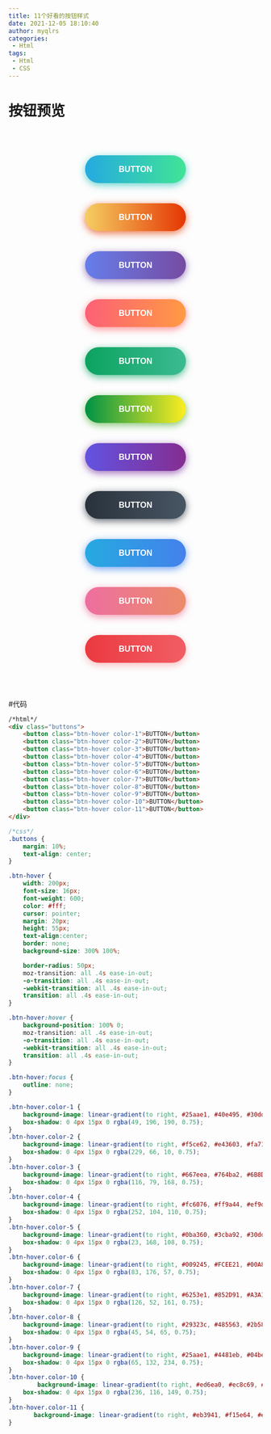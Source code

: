 ```yaml
---
title: 11个好看的按钮样式
date: 2021-12-05 18:10:40
author: myqlrs
categories:
 - Html
tags:
 - Html
 - CSS
---
```

# 按钮预览

<style type="text/css">
.buttons {
    margin: 10%;
    text-align: center;
}
.btn-hover {
width: 200px;
font-size: 16px;
font-weight: 600;
color: #fff;
cursor: pointer;
margin: 20px;
height: 55px;
text-align:center;
border: none;
background-size: 300% 100%;
    border-radius: 50px;
    moz-transition: all .4s ease-in-out;
    -o-transition: all .4s ease-in-out;
    -webkit-transition: all .4s ease-in-out;
    transition: all .4s ease-in-out;
}
.btn-hover:hover {
background-position: 100% 0;
moz-transition: all .4s ease-in-out;
-o-transition: all .4s ease-in-out;
-webkit-transition: all .4s ease-in-out;
transition: all .4s ease-in-out;
}
.btn-hover:focus {
outline: none;
}
.btn-hover.color-1 {
background-image: linear-gradient(to right, #25aae1, #40e495, #30dd8a, #2bb673);
box-shadow: 0 4px 15px 0 rgba(49, 196, 190, 0.75);
}
.btn-hover.color-2 {
background-image: linear-gradient(to right, #f5ce62, #e43603, #fa7199, #e85a19);
box-shadow: 0 4px 15px 0 rgba(229, 66, 10, 0.75);
}
.btn-hover.color-3 {
background-image: linear-gradient(to right, #667eea, #764ba2, #6B8DD6, #8E37D7);
box-shadow: 0 4px 15px 0 rgba(116, 79, 168, 0.75);
}
.btn-hover.color-4 {
background-image: linear-gradient(to right, #fc6076, #ff9a44, #ef9d43, #e75516);
box-shadow: 0 4px 15px 0 rgba(252, 104, 110, 0.75);
}
.btn-hover.color-5 {
background-image: linear-gradient(to right, #0ba360, #3cba92, #30dd8a, #2bb673);
box-shadow: 0 4px 15px 0 rgba(23, 168, 108, 0.75);
}
.btn-hover.color-6 {
background-image: linear-gradient(to right, #009245, #FCEE21, #00A8C5, #D9E021);
box-shadow: 0 4px 15px 0 rgba(83, 176, 57, 0.75);
}
.btn-hover.color-7 {
background-image: linear-gradient(to right, #6253e1, #852D91, #A3A1FF, #F24645);
box-shadow: 0 4px 15px 0 rgba(126, 52, 161, 0.75);
}
.btn-hover.color-8 {
background-image: linear-gradient(to right, #29323c, #485563, #2b5876, #4e4376);
box-shadow: 0 4px 15px 0 rgba(45, 54, 65, 0.75);
}
.btn-hover.color-9 {
background-image: linear-gradient(to right, #25aae1, #4481eb, #04befe, #3f86ed);
box-shadow: 0 4px 15px 0 rgba(65, 132, 234, 0.75);
}
.btn-hover.color-10 {
background-image: linear-gradient(to right, #ed6ea0, #ec8c69, #f7186a , #FBB03B);
box-shadow: 0 4px 15px 0 rgba(236, 116, 149, 0.75);
}
.btn-hover.color-11 {
background-image: linear-gradient(to right, #eb3941, #f15e64, #e14e53, #e2373f);  box-shadow: 0 5px 15px rgba(242, 97, 103, .4);
}
</style>
<div class="buttons">
    <button class="btn-hover color-1">BUTTON</button>
    <button class="btn-hover color-2">BUTTON</button>
    <button class="btn-hover color-3">BUTTON</button>
    <button class="btn-hover color-4">BUTTON</button>
    <button class="btn-hover color-5">BUTTON</button>
    <button class="btn-hover color-6">BUTTON</button>
    <button class="btn-hover color-7">BUTTON</button>
    <button class="btn-hover color-8">BUTTON</button>
    <button class="btn-hover color-9">BUTTON</button>
    <button class="btn-hover color-10">BUTTON</button>
    <button class="btn-hover color-11">BUTTON</button>
</div>

#代码
```html
/*html*/
<div class="buttons">
    <button class="btn-hover color-1">BUTTON</button>
    <button class="btn-hover color-2">BUTTON</button>
    <button class="btn-hover color-3">BUTTON</button>
    <button class="btn-hover color-4">BUTTON</button>
    <button class="btn-hover color-5">BUTTON</button>
    <button class="btn-hover color-6">BUTTON</button>
    <button class="btn-hover color-7">BUTTON</button>
    <button class="btn-hover color-8">BUTTON</button>
    <button class="btn-hover color-9">BUTTON</button>
    <button class="btn-hover color-10">BUTTON</button>
    <button class="btn-hover color-11">BUTTON</button>
</div>
```

```css
/*css*/
.buttons {
    margin: 10%;
    text-align: center;
}

.btn-hover {
    width: 200px;
    font-size: 16px;
    font-weight: 600;
    color: #fff;
    cursor: pointer;
    margin: 20px;
    height: 55px;
    text-align:center;
    border: none;
    background-size: 300% 100%;

    border-radius: 50px;
    moz-transition: all .4s ease-in-out;
    -o-transition: all .4s ease-in-out;
    -webkit-transition: all .4s ease-in-out;
    transition: all .4s ease-in-out;
}

.btn-hover:hover {
    background-position: 100% 0;
    moz-transition: all .4s ease-in-out;
    -o-transition: all .4s ease-in-out;
    -webkit-transition: all .4s ease-in-out;
    transition: all .4s ease-in-out;
}

.btn-hover:focus {
    outline: none;
}

.btn-hover.color-1 {
    background-image: linear-gradient(to right, #25aae1, #40e495, #30dd8a, #2bb673);
    box-shadow: 0 4px 15px 0 rgba(49, 196, 190, 0.75);
}
.btn-hover.color-2 {
    background-image: linear-gradient(to right, #f5ce62, #e43603, #fa7199, #e85a19);
    box-shadow: 0 4px 15px 0 rgba(229, 66, 10, 0.75);
}
.btn-hover.color-3 {
    background-image: linear-gradient(to right, #667eea, #764ba2, #6B8DD6, #8E37D7);
    box-shadow: 0 4px 15px 0 rgba(116, 79, 168, 0.75);
}
.btn-hover.color-4 {
    background-image: linear-gradient(to right, #fc6076, #ff9a44, #ef9d43, #e75516);
    box-shadow: 0 4px 15px 0 rgba(252, 104, 110, 0.75);
}
.btn-hover.color-5 {
    background-image: linear-gradient(to right, #0ba360, #3cba92, #30dd8a, #2bb673);
    box-shadow: 0 4px 15px 0 rgba(23, 168, 108, 0.75);
}
.btn-hover.color-6 {
    background-image: linear-gradient(to right, #009245, #FCEE21, #00A8C5, #D9E021);
    box-shadow: 0 4px 15px 0 rgba(83, 176, 57, 0.75);
}
.btn-hover.color-7 {
    background-image: linear-gradient(to right, #6253e1, #852D91, #A3A1FF, #F24645);
    box-shadow: 0 4px 15px 0 rgba(126, 52, 161, 0.75);
}
.btn-hover.color-8 {
    background-image: linear-gradient(to right, #29323c, #485563, #2b5876, #4e4376);
    box-shadow: 0 4px 15px 0 rgba(45, 54, 65, 0.75);
}
.btn-hover.color-9 {
    background-image: linear-gradient(to right, #25aae1, #4481eb, #04befe, #3f86ed);
    box-shadow: 0 4px 15px 0 rgba(65, 132, 234, 0.75);
}
.btn-hover.color-10 {
        background-image: linear-gradient(to right, #ed6ea0, #ec8c69, #f7186a , #FBB03B);
    box-shadow: 0 4px 15px 0 rgba(236, 116, 149, 0.75);
}
.btn-hover.color-11 {
       background-image: linear-gradient(to right, #eb3941, #f15e64, #e14e53, #e2373f);  box-shadow: 0 5px 15px rgba(242, 97, 103, .4);
}
```


